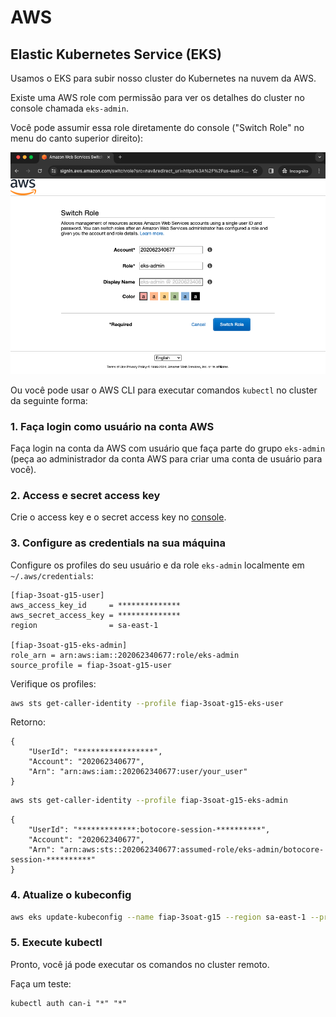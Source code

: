 # AWS

## Elastic Kubernetes Service (EKS)

Usamos o EKS para subir nosso cluster do Kubernetes na nuvem da AWS.

Existe uma AWS role com permissão para ver os detalhes do cluster no console chamada `eks-admin`.

Você pode assumir essa role diretamente do console ("Switch Role" no menu do canto superior direito):

![](img/aws-switch-role.png)

Ou você pode usar o AWS CLI para executar comandos `kubectl` no cluster da seguinte forma:

### 1. Faça login como usuário na conta AWS

Faça login na conta da AWS com usuário que faça parte do grupo `eks-admin` (peça ao administrador da conta AWS para criar uma conta de usuário para você).

### 2. Access e secret access key

Crie o access key e o secret access key no [console](https://us-east-1.console.aws.amazon.com/iam/home#/security_credentials).

### 3. Configure as credentials na sua máquina

Configure os profiles do seu usuário e da role `eks-admin` localmente em `~/.aws/credentials`:

```text
[fiap-3soat-g15-user]
aws_access_key_id     = **************
aws_secret_access_key = **************
region                = sa-east-1

[fiap-3soat-g15-eks-admin]
role_arn = arn:aws:iam::202062340677:role/eks-admin
source_profile = fiap-3soat-g15-user
```

Verifique os profiles:

```bash
aws sts get-caller-identity --profile fiap-3soat-g15-eks-user
```

Retorno:

```text
{
    "UserId": "*****************",
    "Account": "202062340677",
    "Arn": "arn:aws:iam::202062340677:user/your_user"
}
```

```bash
aws sts get-caller-identity --profile fiap-3soat-g15-eks-admin
```

```text
{
    "UserId": "*************:botocore-session-**********",
    "Account": "202062340677",
    "Arn": "arn:aws:sts::202062340677:assumed-role/eks-admin/botocore-session-**********"
}
```

### 4. Atualize o kubeconfig

```bash
aws eks update-kubeconfig --name fiap-3soat-g15 --region sa-east-1 --profile fiap-3soat-g15-eks-admin
```

### 5. Execute kubectl

Pronto, você já pode executar os comandos no cluster remoto.

Faça um teste:

```
kubectl auth can-i "*" "*"
```
